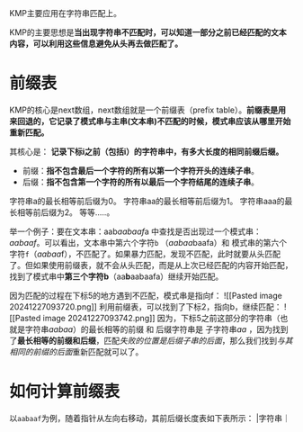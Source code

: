 KMP主要应用在字符串匹配上。

KMP的主要思想是**当出现字符串不匹配时，可以知道一部分之前已经匹配的文本内容，可以利用这些信息避免从头再去做匹配了。**

# 前缀表

KMP的核心是next数组，next数组就是一个前缀表（prefix table）。**前缀表是用来回退的，它记录了模式串与主串(文本串)不匹配的时候，模式串应该从哪里开始重新匹配。**


其核心是：
**记录下标i之前（包括i）的字符串中，有多大长度的相同前缀后缀。**
- 前缀：**指不包含最后一个字符的所有以第一个字符开头的连续子串**。
- 后缀：**指不包含第一个字符的所有以最后一个字符结尾的连续子串**。

字符串a的最长相等前后缀为0。 字符串aa的最长相等前后缀为1。 字符串aaa的最长相等前后缀为2。 等等.....。



举一个例子：要在文本串：aab*aabaaf*a 中查找是否出现过一个模式串：*aabaaf*。可以看出，文本串中第六个字符`b` （*aabaa*baafa）和 模式串的第六个字符`f`（*aabaa*f），不匹配了。如果暴力匹配，发现不匹配，此时就要从头匹配了。但如果使用前缀表，就不会从头匹配，而是从上次已经匹配的内容开始匹配，找到了模式串中**第三个字符b**（aa**b**aabaafa）继续开始匹配。

因为匹配的过程在下标5的地方遇到不匹配，模式串是指向f：
![[Pasted image 20241227093720.png]]
利用前缀表，可以找到了下标2，指向b，继续匹配：
![[Pasted image 20241227093742.png]]
因为，下标5之前这部分的字符串（也就是字符串*aabaa*）的最长相等的前缀 和 后缀字符串是 子字符串*aa* ，因为找到了**最长相等的前缀和后缀**，匹配*失败的位置是后缀子串的后面*，那么我们找到*与其相同的前缀的后面*重新匹配就可以了。

# 如何计算前缀表
以`aabaaf`为例，随着指针从左向右移动，其前后缀长度表如下表所示：
|字符串｜